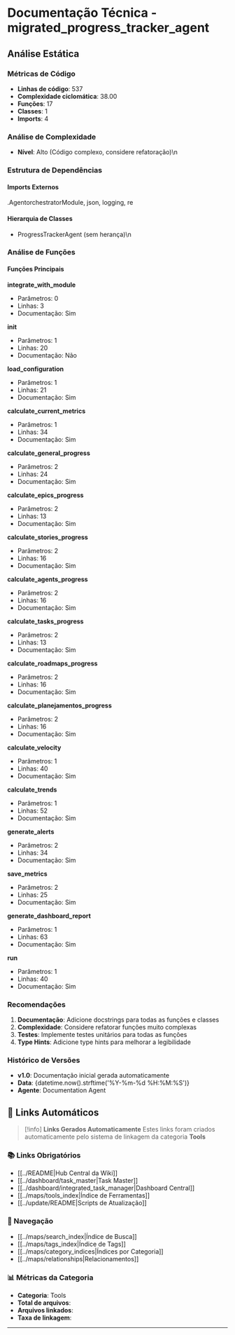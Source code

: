 # Documentação Técnica - migrated_progress_tracker_agent

## Análise Estática

### Métricas de Código
- **Linhas de código**: 537
- **Complexidade ciclomática**: 38.00
- **Funções**: 17
- **Classes**: 1
- **Imports**: 4

### Análise de Complexidade
- **Nível**: Alto (Código complexo, considere refatoração)\n
### Estrutura de Dependências

#### Imports Externos
.AgentorchestratorModule, json, logging, re

#### Hierarquia de Classes
- ProgressTrackerAgent (sem herança)\n
### Análise de Funções

#### Funções Principais
**integrate_with_module**
- Parâmetros: 0
- Linhas: 3
- Documentação: Sim

**__init__**
- Parâmetros: 1
- Linhas: 20
- Documentação: Não

**load_configuration**
- Parâmetros: 1
- Linhas: 21
- Documentação: Sim

**calculate_current_metrics**
- Parâmetros: 1
- Linhas: 34
- Documentação: Sim

**calculate_general_progress**
- Parâmetros: 2
- Linhas: 24
- Documentação: Sim

**calculate_epics_progress**
- Parâmetros: 2
- Linhas: 13
- Documentação: Sim

**calculate_stories_progress**
- Parâmetros: 2
- Linhas: 16
- Documentação: Sim

**calculate_agents_progress**
- Parâmetros: 2
- Linhas: 16
- Documentação: Sim

**calculate_tasks_progress**
- Parâmetros: 2
- Linhas: 13
- Documentação: Sim

**calculate_roadmaps_progress**
- Parâmetros: 2
- Linhas: 16
- Documentação: Sim

**calculate_planejamentos_progress**
- Parâmetros: 2
- Linhas: 16
- Documentação: Sim

**calculate_velocity**
- Parâmetros: 1
- Linhas: 40
- Documentação: Sim

**calculate_trends**
- Parâmetros: 1
- Linhas: 52
- Documentação: Sim

**generate_alerts**
- Parâmetros: 2
- Linhas: 34
- Documentação: Sim

**save_metrics**
- Parâmetros: 2
- Linhas: 25
- Documentação: Sim

**generate_dashboard_report**
- Parâmetros: 1
- Linhas: 63
- Documentação: Sim

**run**
- Parâmetros: 1
- Linhas: 40
- Documentação: Sim

### Recomendações

1. **Documentação**: Adicione docstrings para todas as funções e classes
2. **Complexidade**: Considere refatorar funções muito complexas
3. **Testes**: Implemente testes unitários para todas as funções
4. **Type Hints**: Adicione type hints para melhorar a legibilidade

### Histórico de Versões

- **v1.0**: Documentação inicial gerada automaticamente
- **Data**: {datetime.now().strftime('%Y-%m-%d %H:%M:%S')}
- **Agente**: Documentation Agent


## 🔗 **Links Automáticos**

> [!info] **Links Gerados Automaticamente**
> Estes links foram criados automaticamente pelo sistema de linkagem da categoria **Tools**

### **📚 Links Obrigatórios**
- [[../README|Hub Central da Wiki]]
- [[../dashboard/task_master|Task Master]]
- [[../dashboard/integrated_task_manager|Dashboard Central]]
- [[../maps/tools_index|Índice de Ferramentas]]
- [[../update/README|Scripts de Atualização]]

### **🧭 Navegação**
- [[../maps/search_index|Índice de Busca]]
- [[../maps/tags_index|Índice de Tags]]
- [[../maps/category_indices|Índices por Categoria]]
- [[../maps/relationships|Relacionamentos]]

### **📊 Métricas da Categoria**
- **Categoria**: Tools
- **Total de arquivos**: <!-- Contador automático -->
- **Arquivos linkados**: <!-- Contador automático -->
- **Taxa de linkagem**: <!-- Percentual automático -->

---

